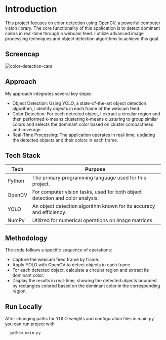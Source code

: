 
# Introduction

This project focuses on color detection using OpenCV, a powerful computer vision library. The core functionality of this application is to detect dominant colors in real-time through a webcam feed. I utilize advanced image processing techniques and object detection algorithms to achieve this goal.


## Screencap

![color-detection-cars](https://github.com/orzanai/color_detection/blob/main/test.gif)


## Approach

My approach integrates several key steps:

- Object Detection: Using YOLO, a state-of-the-art object detection algorithm, I identify objects in each frame of the webcam feed.
- Color Detection: For each detected object, I extract a circular region and then performed k-means clustering k-means clustering to group similar colors and selects the dominant color based on cluster compactness and coverage.
- Real-Time Processing: The application operates in real-time, updating the detected objects and their colors in each frame.

## Tech Stack

| Tech          | Purpose                                                               |
| ----------------- | ------------------------------------------------------------------ |
| Python | The primary programming language used for this project. |
| OpenCV | For computer vision tasks, used for both object detection and color analysis. |
| YOLO | An object detection algorithm known for its accuracy and efficiency.|
| NumPy | Utilized for numerical operations on image matrices.|


## Methodology

The code follows a specific sequence of operations:

- Capture the webcam feed frame by frame.
- Apply YOLO with OpenCV to detect objects in each frame.
- For each detected object, calculate a circular region and extract its dominant color.
- Display the results in real-time, showing the detected objects bounded by rectangles colored based on the dominant color in the corresponding region.


## Run Locally

After changing paths for YOLO weights and configuration files in main.py you can run project with

```bash
  python main.py

```
